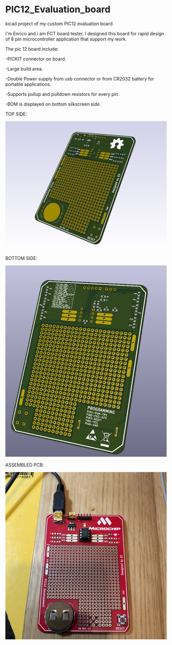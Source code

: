 # PIC12_Evaluation_board
kicad project of my custom PIC12 evaluation board

I'm Enrico and i am FCT board tester. I designed this board for rapid design of 8 pin microcontroller application that support my work.


The pic 12 board include:

-PICKIT connector on board.

-Large build area.

-Double Power supply from usb connector or from CR2032 battery for portable applications.

-Supports pullup and pulldown resistors for every pin.

-BOM is displayed on bottom silkscreen side.

TOP SIDE:

![Test Image 1](https://github.com/Stulinaz/PIC12_Evaluation_board/blob/master/PHOTO/PIC12_Evk_4.JPG)

BOTTOM SIDE:

![Test Image 2](https://github.com/Stulinaz/PIC12_Evaluation_board/blob/master/PHOTO/PIC12_Evk_6.JPG)

ASSEMBLED PCB:

![Test Image 3](https://github.com/Stulinaz/PIC12_Evaluation_board/blob/master/PHOTO/PIC12_Evk_7.JPG)


